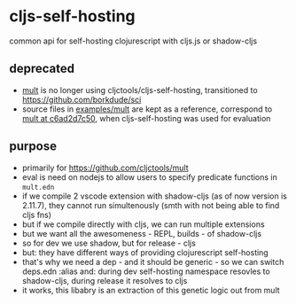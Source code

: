 # cljs-self-hosting
common api for self-hosting clojurescript with cljs.js or shadow-cljs

## deprecated 

- [mult](https://github.com/cljctools/mult) is no longer using cljctools/cljs-self-hosting, transitioned to https://github.com/borkdude/sci
- source files in [examples/mult](./examples/mult) are kept as a reference, correspond to [mult at c6ad2d7c50](https://github.com/cljctools/mult/tree/c6ad2d7c50ff818f6d40310cc4a4343bb56e6f9c), when cljs-self-hosting was used for evaluation

## purpose

- primarily for https://github.com/cljctools/mult
- eval is need on nodejs to allow users to specify predicate functions in `mult.edn`
- if we compile 2 vscode extension with shadow-cljs (as of now version is 2.11.7), they cannot run simultenously (smth with not being able to find cljs fns)
- but if we compile directly with cljs, we can run multiple extensions
- but we want all the awesomeness - REPL, builds - of shadow-cljs
- so for dev we use shadow, but for release - cljs
- but: they have different ways of providing clojurescript self-hosting
- that's why we need a dep - and it should be generic - so we can switch deps.edn :alias and: during dev self-hosting namespace resovles to shadow-cljs, during release it resolves to cljs
- it works, this libabry is an extraction of this genetic logic out from mult

